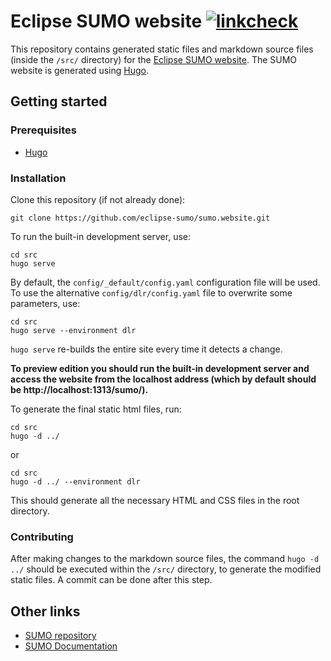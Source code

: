 # Eclipse SUMO website [![linkcheck](https://github.com/eclipse-sumo/sumo.website/actions/workflows/linkcheck.yml/badge.svg)](https://github.com/eclipse-sumo/sumo.website/actions/workflows/linkcheck.yml)

This repository contains generated static files and markdown source files (inside the `/src/` directory) for the [Eclipse SUMO website](https://eclipse.dev/sumo).
The SUMO website is generated using [Hugo](https://gohugo.io/).

## Getting started

### Prerequisites
- [Hugo](https://gohugo.io/getting-started/installing/)

### Installation

Clone this repository (if not already done):
```
git clone https://github.com/eclipse-sumo/sumo.website.git
```

To run the built-in development server, use:
```
cd src
hugo serve
```

By default, the `config/_default/config.yaml` configuration file will be used. To use the alternative `config/dlr/config.yaml` file to overwrite some parameters, use:
```
cd src
hugo serve --environment dlr
```

`hugo serve` re-builds the entire site every time it detects a change.

**To preview edition you should run the built-in development server and access the website from the localhost address (which by default should be http://localhost:1313/sumo/).**

To generate the final static html files, run:
```
cd src
hugo -d ../
```
or
```
cd src
hugo -d ../ --environment dlr
```

This should generate all the necessary HTML and CSS files in the root directory.

### Contributing

After making changes to the markdown source files, the command `hugo -d ../` should be executed within the `/src/` directory, to generate the modified static files. A commit can be done after this step.

## Other links
- [SUMO repository](https://github.com/eclipse-sumo/sumo)
- [SUMO Documentation](https://sumo.dlr.de/docs)
